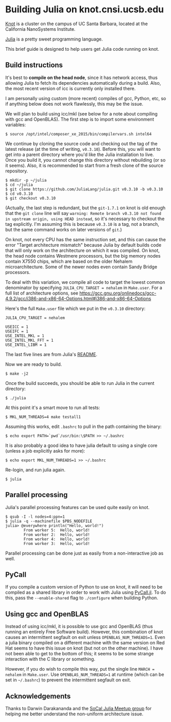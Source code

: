 Building Julia on knot.cnsi.ucsb.edu
====================================

[Knot](http://csc.cnsi.ucsb.edu/clusters/knot) is a cluster on the campus of UC Santa Barbara, located at the California NanoSystems Institute.

[Julia](http://julialang.org/) is a pretty sweet programming language.

This brief guide is designed to help users get Julia code running on knot.

Build instructions
------------------

It's best to **compile on the head node**, since it has network access, thus allowing Julia to fetch its dependencies automatically during a build.  Also, the most recent version of icc is currently only installed there.

I am personally using custom (more recent) compiles of gcc, Python, etc, so if anything below does not work flawlessly, this may be the issue.

We will plan to build using icc/mkl (see below for a note about compiling with gcc and OpenBLAS).  The first step is to import some environment variables:

    $ source /opt/intel/composer_xe_2015/bin/compilervars.sh intel64

We continue by cloning the source code and checking out the tag of the latest release (at the time of writing, `v0.3.10`).  Before this, you will want to get into a parent directory where you'd like the Julia installation to live.  Once you build it, you cannot change this directory without rebuilding (or so it seems).  Also, it is recommended to start from a fresh clone of the source repository.

    $ mkdir -p ~/julia
    $ cd ~/julia
    $ git clone https://github.com/JuliaLang/julia.git v0.3.10 -b v0.3.10
    $ cd v0.3.10
    $ git checkout v0.3.10

(Actually, the last step is redundant, but the `git-1.7.1` on knot is old enough that the `git clone` line will say `warning: Remote branch v0.3.10 not found in upstream origin, using HEAD instead`, so it's necessary to checkout the tag explicitly.  I'm assuming this is because `v0.3.10` is a tag, not a branch, but the same command works on later versions of `git`.)

On knot, not every CPU has the same instruction set, and this can cause the error "Target architecture mismatch" because Julia by default builds code that will only work on the architecture on which it was compiled.  On knot, the head node contains Westmere processors, but the big memory nodes contain X7550 chips, which are based on the older Nehalem microarchitecture.  Some of the newer nodes even contain Sandy Bridge processors.

To deal with this variation, we compile all code to target the lowest common denominator by specifying `JULIA_CPU_TARGET = nehalem` in `Make.user`.  For a full list of architecture options, see https://gcc.gnu.org/onlinedocs/gcc-4.9.2/gcc/i386-and-x86-64-Options.html#i386-and-x86-64-Options

Here's the full `Make.user` file which we put in the `v0.3.10` directory:

    JULIA_CPU_TARGET = nehalem

    USEICC = 1
    USEIFC = 1
    USE_INTEL_MKL = 1
    USE_INTEL_MKL_FFT = 1
    USE_INTEL_LIBM = 1

The last five lines are from Julia's [README](https://github.com/JuliaLang/julia#intel-compilers-and-math-kernel-library-mkl).

Now we are ready to build.

    $ make -j2

Once the build succeeds, you should be able to run Julia in the current directory:

    $ ./julia

At this point it's a smart move to run all tests:

    $ MKL_NUM_THREADS=4 make testall1

Assuming this works, edit `.bashrc` to pull in the path containing the binary:

    $ echo export PATH=`pwd`/usr/bin:\$PATH >> ~/.bashrc

It is also probably a good idea to have julia default to using a single core (unless a job explicitly asks for more):

    $ echo export MKL_NUM_THREADS=1 >> ~/.bashrc

Re-login, and run julia again.

    $ julia

Parallel processing
-------------------

Julia's parallel processing features can be used quite easily on knot.

    $ qsub -I -l nodes=4:ppn=1
    $ julia -q --machinefile $PBS_NODEFILE
	julia> @everywhere println("Hello, world!")
            From worker 5:	Hello, world!
            From worker 2:	Hello, world!
            From worker 4:	Hello, world!
            From worker 3:	Hello, world!

Parallel processing can be done just as easily from a non-interactive job as well.

PyCall
------

If you compile a custom version of Python to use on knot, it will need to be compiled as a shared library in order to work with Julia using [PyCall.jl](https://github.com/stevengj/PyCall.jl).  To do this, pass the `--enable-shared` flag to `./configure` when building Python.

Using gcc and OpenBLAS
----------------------

Instead of using icc/mkl, it is possible to use gcc and OpenBLAS (thus running an entirely Free Software build).  However, this combination of knot causes an intermittent segfault on exit unless `OPENBLAS_NUM_THREADS=1`.  Even a julia binary compiled on a different machine with the same version on Red Hat seems to have this issue on knot (but not on the other machine).  I have not been able to get to the bottom of this; it seems to be some strange interaction with the C library or something.

However, if you do wish to compile this way, put the single line `MARCH = nehalem` in `Make.user`.  Use `OPENBLAS_NUM_THREADS=1` at runtime (which can be set in `~/.bashrc`) to prevent the intermittent segfault on exit.

Acknowledgements
----------------

Thanks to Darwin Darakananda and the [SoCal Julia Meetup group](http://www.meetup.com/Southern-California-Julia-Users/) for helping me better understand the non-uniform architecture issue.
